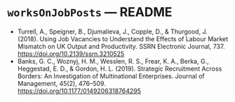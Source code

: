 `worksOnJobPosts` ― README
==========================

+ Turrell, A., Speigner, B., Djumalieva, J., Copple, D., & Thurgood, J. (2018).
  Using Job Vacancies to Understand the Effects of Labour Market Mismatch on UK
  Output and Productivity. SSRN Electronic Journal, 737.
  https://doi.org/10.2139/ssrn.3210525
+ Banks, G. C., Woznyj, H. M., Wesslen, R. S., Frear, K. A., Berka, G.,
  Heggestad, E. D., & Gordon, H. L. (2019). Strategic Recruitment Across
  Borders: An Investigation of Multinational Enterprises. Journal of Management,
  45(2), 476–509. https://doi.org/10.1177/0149206318764295

